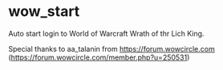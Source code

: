 # wow_start
Auto start login to World of Warcraft Wrath of thr Lich King.

Special thanks to aa_talanin from https://forum.wowcircle.com (https://forum.wowcircle.com/member.php?u=250531)
